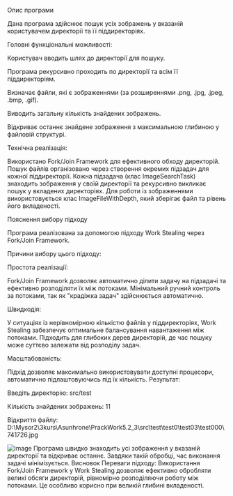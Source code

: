 Опис програми

Дана програма здійснює пошук усіх зображень у вказаній користувачем директорії та її піддиректоріях.

Головні функціональні можливості:

Користувач вводить шлях до директорії для пошуку.

Програма рекурсивно проходить по директорії та всім її піддиректоріям.

Визначає файли, які є зображеннями (за розширеннями .png, .jpg, .jpeg, .bmp, .gif).

Виводить загальну кількість знайдених зображень.

Відкриває останнє знайдене зображення з максимальною глибиною у файловій структурі.

Технічна реалізація:

Використано Fork/Join Framework для ефективного обходу директорій.
Пошук файлів організовано через створення окремих підзадач для кожної піддиректорії.
Кожна підзадача (клас ImageSearchTask) знаходить зображення у своїй директорії та рекурсивно викликає пошук у вкладених директоріях.
Для роботи із зображеннями використовується клас ImageFileWithDepth, який зберігає файл та рівень його вкладеності.

Пояснення вибору підходу

Програма реалізована за допомогою підходу Work Stealing через Fork/Join Framework.

Причини вибору цього підходу:

Простота реалізації:

Fork/Join Framework дозволяє автоматично ділити задачу на підзадачі та ефективно розподіляти їх між потоками.
Мінімальний ручний контроль за потоками, так як "крадіжка задач" здійснюється автоматично.

Швидкодія:

У ситуаціях із нерівномірною кількістю файлів у піддиректоріях, Work Stealing забезпечує оптимальне балансування навантаження між потоками.
Підходить для глибоких дерев директорій, де час пошуку може суттєво залежати від розподілу задач.

Масштабованість:

Підхід дозволяє максимально використовувати доступні процесори, автоматично підлаштовуючись під їх кількість.
Результат:

Введіть директорію: src/test

Кількість знайдених зображень: 11

Відкриття файлу: D:\Mysor2\3kurs\Asunhrone\PrackWork5.2_3\src\test\test0\test03\test000\741726.jpg

![image](https://github.com/user-attachments/assets/52cdf106-bdf3-4371-9039-fc07093ea8a3)
Програма швидко знаходить усі зображення у вказаній директорії та відкриває останнє. Завдяки такій обробці, час виконання задачі мінімізується.
Висновок
Переваги підходу: Використання Fork/Join Framework у Work Stealing дозволяє ефективно обробляти великі обсяги директорій, рівномірно розподіляючи роботу між потоками. Це особливо корисно при великій глибині вкладеності.


